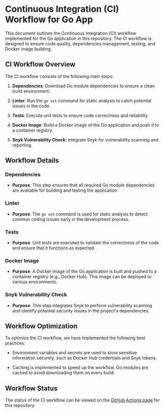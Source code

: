 # Continuous Integration (CI) Workflow for Go App

This document outlines the Continuous Integration (CI) workflow implemented for the Go application in this repository. The CI workflow is designed to ensure code quality, dependencies management, testing, and Docker image building.

## CI Workflow Overview

The CI workflow consists of the following main steps:

1. **Dependencies**: Download Go module dependencies to ensure a clean build environment.

2. **Linter**: Run the `go vet` command for static analysis to catch potential issues in the code.

3. **Tests**: Execute unit tests to ensure code correctness and reliability.

4. **Docker Image**: Build a Docker image of the Go application and push it to a container registry.

5. **Snyk Vulnerability Check**: Integrate Snyk for vulnerability scanning and reporting.

## Workflow Details

### Dependencies

- **Purpose**: This step ensures that all required Go module dependencies are available for building and testing the application.

### Linter

- **Purpose**: The `go vet` command is used for static analysis to detect common coding issues early in the development process.

### Tests

- **Purpose**: Unit tests are executed to validate the correctness of the code and ensure that it functions as expected.

### Docker Image

- **Purpose**: A Docker image of the Go application is built and pushed to a container registry (e.g., Docker Hub). This image can be deployed to various environments.

### Snyk Vulnerability Check

- **Purpose**: This step integrates Snyk to perform vulnerability scanning and identify potential security issues in the project's dependencies.

## Workflow Optimization

To optimize the CI workflow, we have implemented the following best practices:

- Environment variables and secrets are used to store sensitive information securely, such as Docker Hub credentials and Snyk tokens.

- Caching is implemented to speed up the workflow. Go modules are cached to avoid downloading them on every build.

## Workflow Status

The status of the CI workflow can be viewed on the [GitHub Actions page](../../actions) for this repository.
